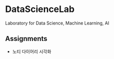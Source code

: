 # DataScienceLab
Laboratory for Data Science, Machine Learning, AI

## Assignments
- 노티 다이어리 시각화

## 
